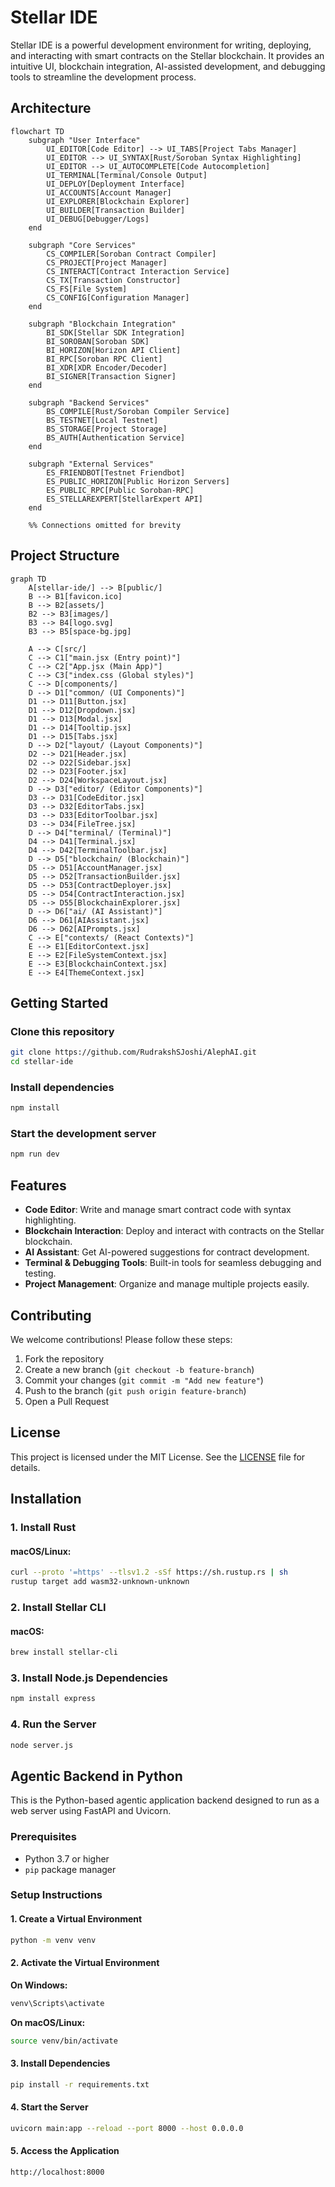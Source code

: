 # Stellar IDE

Stellar IDE is a powerful development environment for writing, deploying, and interacting with smart contracts on the Stellar blockchain. It provides an intuitive UI, blockchain integration, AI-assisted development, and debugging tools to streamline the development process.

## Architecture

```mermaid
flowchart TD
    subgraph "User Interface"
        UI_EDITOR[Code Editor] --> UI_TABS[Project Tabs Manager]
        UI_EDITOR --> UI_SYNTAX[Rust/Soroban Syntax Highlighting]
        UI_EDITOR --> UI_AUTOCOMPLETE[Code Autocompletion]
        UI_TERMINAL[Terminal/Console Output]
        UI_DEPLOY[Deployment Interface]
        UI_ACCOUNTS[Account Manager]
        UI_EXPLORER[Blockchain Explorer]
        UI_BUILDER[Transaction Builder]
        UI_DEBUG[Debugger/Logs]
    end
    
    subgraph "Core Services"
        CS_COMPILER[Soroban Contract Compiler]
        CS_PROJECT[Project Manager]
        CS_INTERACT[Contract Interaction Service]
        CS_TX[Transaction Constructor]
        CS_FS[File System]
        CS_CONFIG[Configuration Manager]
    end
    
    subgraph "Blockchain Integration"
        BI_SDK[Stellar SDK Integration]
        BI_SOROBAN[Soroban SDK]
        BI_HORIZON[Horizon API Client]
        BI_RPC[Soroban RPC Client]
        BI_XDR[XDR Encoder/Decoder]
        BI_SIGNER[Transaction Signer]
    end
    
    subgraph "Backend Services"
        BS_COMPILE[Rust/Soroban Compiler Service]
        BS_TESTNET[Local Testnet]
        BS_STORAGE[Project Storage]
        BS_AUTH[Authentication Service]
    end
    
    subgraph "External Services"
        ES_FRIENDBOT[Testnet Friendbot]
        ES_PUBLIC_HORIZON[Public Horizon Servers]
        ES_PUBLIC_RPC[Public Soroban-RPC]
        ES_STELLAREXPERT[StellarExpert API]
    end
    
    %% Connections omitted for brevity
```

## Project Structure

```mermaid
graph TD
    A[stellar-ide/] --> B[public/]
    B --> B1[favicon.ico]
    B --> B2[assets/]
    B2 --> B3[images/]
    B3 --> B4[logo.svg]
    B3 --> B5[space-bg.jpg]

    A --> C[src/]
    C --> C1["main.jsx (Entry point)"]
    C --> C2["App.jsx (Main App)"]
    C --> C3["index.css (Global styles)"]
    C --> D[components/]
    D --> D1["common/ (UI Components)"]
    D1 --> D11[Button.jsx]
    D1 --> D12[Dropdown.jsx]
    D1 --> D13[Modal.jsx]
    D1 --> D14[Tooltip.jsx]
    D1 --> D15[Tabs.jsx]
    D --> D2["layout/ (Layout Components)"]
    D2 --> D21[Header.jsx]
    D2 --> D22[Sidebar.jsx]
    D2 --> D23[Footer.jsx]
    D2 --> D24[WorkspaceLayout.jsx]
    D --> D3["editor/ (Editor Components)"]
    D3 --> D31[CodeEditor.jsx]
    D3 --> D32[EditorTabs.jsx]
    D3 --> D33[EditorToolbar.jsx]
    D3 --> D34[FileTree.jsx]
    D --> D4["terminal/ (Terminal)"]
    D4 --> D41[Terminal.jsx]
    D4 --> D42[TerminalToolbar.jsx]
    D --> D5["blockchain/ (Blockchain)"]
    D5 --> D51[AccountManager.jsx]
    D5 --> D52[TransactionBuilder.jsx]
    D5 --> D53[ContractDeployer.jsx]
    D5 --> D54[ContractInteraction.jsx]
    D5 --> D55[BlockchainExplorer.jsx]
    D --> D6["ai/ (AI Assistant)"]
    D6 --> D61[AIAssistant.jsx]
    D6 --> D62[AIPrompts.jsx]
    C --> E["contexts/ (React Contexts)"]
    E --> E1[EditorContext.jsx]
    E --> E2[FileSystemContext.jsx]
    E --> E3[BlockchainContext.jsx]
    E --> E4[ThemeContext.jsx]
```

## Getting Started

### Clone this repository
```sh
git clone https://github.com/RudrakshSJoshi/AlephAI.git
cd stellar-ide
```

### Install dependencies
```sh
npm install
```

### Start the development server
```sh
npm run dev
```

## Features
- **Code Editor**: Write and manage smart contract code with syntax highlighting.
- **Blockchain Interaction**: Deploy and interact with contracts on the Stellar blockchain.
- **AI Assistant**: Get AI-powered suggestions for contract development.
- **Terminal & Debugging Tools**: Built-in tools for seamless debugging and testing.
- **Project Management**: Organize and manage multiple projects easily.

## Contributing
We welcome contributions! Please follow these steps:
1. Fork the repository
2. Create a new branch (`git checkout -b feature-branch`)
3. Commit your changes (`git commit -m "Add new feature"`)
4. Push to the branch (`git push origin feature-branch`)
5. Open a Pull Request

## License
This project is licensed under the MIT License. See the [LICENSE](LICENSE) file for details.

## Installation

### 1. Install Rust
#### macOS/Linux:
```sh
curl --proto '=https' --tlsv1.2 -sSf https://sh.rustup.rs | sh
rustup target add wasm32-unknown-unknown
```

### 2. Install Stellar CLI
#### macOS:
```sh
brew install stellar-cli
```

### 3. Install Node.js Dependencies
```sh
npm install express
```

### 4. Run the Server
```sh
node server.js
```

## Agentic Backend in Python

This is the Python-based agentic application backend designed to run as a web server using FastAPI and Uvicorn.

### Prerequisites
- Python 3.7 or higher
- `pip` package manager

### Setup Instructions

#### 1. Create a Virtual Environment
```bash
python -m venv venv
```

#### 2. Activate the Virtual Environment
**On Windows:**
```bash
venv\Scripts\activate
```
**On macOS/Linux:**
```bash
source venv/bin/activate
```

#### 3. Install Dependencies
```bash
pip install -r requirements.txt
```

#### 4. Start the Server
```bash
uvicorn main:app --reload --port 8000 --host 0.0.0.0
```

#### 5. Access the Application
```
http://localhost:8000
```

